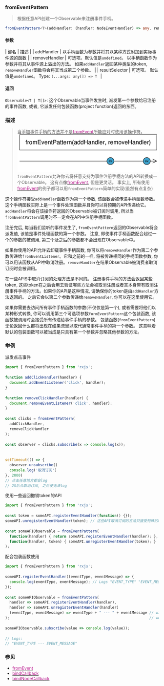 ### fromEventPattern <icon badge type='function'/> 
> 根据任意API创建一个Observable来注册事件手柄。
```ts
fromEventPattern<T>(addHandler: (handler: NodeEventHandler) => any, removeHandler?: (handler: NodeEventHandler, signal?: any) => void, resultSelector?: (...args: any[]) => T): Observable<T | T[]>
```

#### 参数
| 键名 | 描述 | 
| addHandler | 以手柄函数为参数并将其以某种方式附加到实际事件源的函数 |
| removeHandler | 可选项。默认值是`undefined`。 以手柄函数作为参数并将其从事件源上溢出的方法。 如果`addHandler`返回某种类型的token, `removeHandler`函数将会将其当成第二个参数。 |
| resultSelector | 可选项。 默认值是`undefined`。 Type: `(...args: any[]) => T ` |

#### 返回
`Observable<T | T[]>`: 这个Observable当事件发生时, 派发第一个参数给已注册的事件函数, 或者, 它派发任何包装函数(project function)返回的东西。

### 描述
> 当添加事件手柄的方法并不是[<font color=#B7178C>fromEvent</font>](/doc/reference/index/fromEvent.html)所能应对时使用该操作符。
![An image](../images/fromEventPattern.png)
`fromEventPattern`允许你去将任意支持为事件注册手柄方法的API转换成一个Observable。 这有点像[<font color=#B7178C>fromEvent</font>](/doc/reference/index/fromEvent.html), 但是更灵活。 事实上, 所有使用[<font color=#B7178C>fromEvent</font>](/doc/reference/index/fromEvent.html)的例子都可以用`fromEventPattern`简单的实现(虽然有点复杂)

这个操作符接受`addHandler`函数作为第一个参数, 该函数会被传递手柄函数参数。 这个手柄函数实际上是一个事件处理函数并且你可以将预期的API传递给它。`addHandler`将会在该操作符返回的Observable被订阅时调用, 所以当`fromEventPattern`调用时不一定会在API中注册手柄函数。

注册完后, 每当我们监听的事件发生了, `fromEventPattern`返回的Observable将会派发值, 该值是事件处理函数的第一个参数。 注意, 即使事件手柄函数配合超过一个的参数的被调用, 第二个及之后的参数都不会出现在Observable中。

如果你使用的API允许去卸载事件手柄函数, 你可以将`removeHandler`作为第二个参数传递给`fromEventListener`。它和之前的一样, 将被传递相同的手柄函数参数, 你可以用该函数从API中取消注册。`removeHandler`在结果Observable被消费者取消订阅时会被调用。

在一些APIS中取消订阅的处理方法是不同的。 注册事件手柄的方法会返回某些token, 这些token在之后会用去验证哪些方法会被取消注册或者其本身带有取消注册事件手柄的方法。如果你的API是这种情况, 请确保你的token是由`addHandler`方法返回的。 之后它会以第二个参数传递给`removeHandler`, 你可以在这里使用它。

如果你需要去访问所有事件手柄函数的参数(不仅仅是第一个), 或者需要将他们以某种形式转换, 你可以调用第三个可选项参数`formEventPattern`这个包装函数, 该函数被调用时会接受所有传递给事件手柄的参数。 包装函数(`fromEventPattern`)无论返回什么都将出现在结果流里以取代通常事件手柄的第一个参数。 这意味着默认的包装函数可以被当成是只具有第一个参数并忽略其他参数的方法。

### 举例
派发点击事件
```ts
import { fromEventPattern } from 'rxjs';

function addClickHandler(handler) {
  document.addEventListener('click', handler);
}

function removeClickHandler(handler) {
  document.removeEventListener('click', handler);
}

const clicks = fromEventPattern(
  addClickHandler,
  removeClickHandler
);

const observer = clicks.subscribe(x => console.log(x));


setTimeout(() => {
  observer.unsubscribe()
  console.log('取消订阅')
}, 2000)
// 点击任意地方都会log
// 2S后会取消订阅, 之后便无法log
```

使用一些返回撤销token的API
```ts
import { fromEventPattern } from 'rxjs';

const token = someAPI.registerEventHandler(function() {});
someAPI.unregisterEventHandler(token); // 这些API取消订阅的方法只接受特殊的token, 而不接受其手柄本身。

const someAPIObservable = fromEventPattern(
  function(handler) { return someAPI.registerEventHandler(handler); }, // 在这返回token
  function(handler, token) { someAPI.unregisterEventHandler(token); }  // 在这使用token
);
```
配合包装函数使用
```ts
import { fromEventPattern } from 'rxjs';

someAPI.registerEventHandler((eventType, eventMessage) => {
  console.log(eventType, eventMessage); // Logs "EVENT_TYPE" "EVENT_MESSAGE" to console.
});

const someAPIObservable = fromEventPattern(
  handler => someAPI.registerEventHandler(handler),
  handler => someAPI.unregisterEventHandler(handler)
  (eventType, eventMessage) => eventType + " --- " + eventMessage // without that function only "EVENT_TYPE"
);                                                                // would be emitted by the Observable

someAPIObservable.subscribe(value => console.log(value));

// Logs:
// "EVENT_TYPE --- EVENT_MESSAGE"
```

### 参见
* [<font color=#B7178C>fromEvent</font>](/doc/reference/index/fromEvent.html)
* [<font color=#B7178C>bindCallback</font>](/doc/reference/index/bindCallback.html)
* [<font color=#B7178C>bindNodeCallback</font>](/doc/reference/index/bindNodeCallback.html)